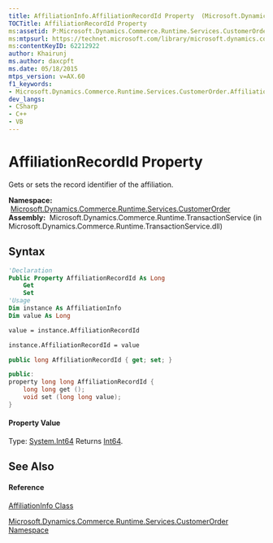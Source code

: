 ```yaml
---
title: AffiliationInfo.AffiliationRecordId Property  (Microsoft.Dynamics.Commerce.Runtime.Services.CustomerOrder)
TOCTitle: AffiliationRecordId Property
ms:assetid: P:Microsoft.Dynamics.Commerce.Runtime.Services.CustomerOrder.AffiliationInfo.AffiliationRecordId
ms:mtpsurl: https://technet.microsoft.com/library/microsoft.dynamics.commerce.runtime.services.customerorder.affiliationinfo.affiliationrecordid(v=AX.60)
ms:contentKeyID: 62212922
author: Khairunj
ms.author: daxcpft
ms.date: 05/18/2015
mtps_version: v=AX.60
f1_keywords:
- Microsoft.Dynamics.Commerce.Runtime.Services.CustomerOrder.AffiliationInfo.AffiliationRecordId
dev_langs:
- CSharp
- C++
- VB
---
```


# AffiliationRecordId Property

Gets or sets the record identifier of the affiliation.

**Namespace:**  [Microsoft.Dynamics.Commerce.Runtime.Services.CustomerOrder](microsoft-dynamics-commerce-runtime-services-customerorder-namespace.md)  
**Assembly:**  Microsoft.Dynamics.Commerce.Runtime.TransactionService (in Microsoft.Dynamics.Commerce.Runtime.TransactionService.dll)

## Syntax

``` vb
'Declaration
Public Property AffiliationRecordId As Long
    Get
    Set
'Usage
Dim instance As AffiliationInfo
Dim value As Long

value = instance.AffiliationRecordId

instance.AffiliationRecordId = value
```

``` csharp
public long AffiliationRecordId { get; set; }
```

``` c++
public:
property long long AffiliationRecordId {
    long long get ();
    void set (long long value);
}
```

#### Property Value

Type: [System.Int64](https://technet.microsoft.com/library/6yy583ek\(v=ax.60\))  
Returns [Int64](https://technet.microsoft.com/library/6yy583ek\(v=ax.60\)).  

## See Also

#### Reference

[AffiliationInfo Class](affiliationinfo-class-microsoft-dynamics-commerce-runtime-services-customerorder.md)

[Microsoft.Dynamics.Commerce.Runtime.Services.CustomerOrder Namespace](microsoft-dynamics-commerce-runtime-services-customerorder-namespace.md)

